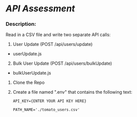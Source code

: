# *API Assessment*

### **Description:**
Read in a CSV file and write two separate API calls:
1. User Update (POST /api/users/update)
- userUpdate.js
2. Bulk User Update (POST /api/users/bulkUpdate)
- bulkUserUpdate.js

1. Clone the Repo
2. Create a file named ".env" that contains the following text:
   
   
   `API_KEY={ENTER YOUR API KEY HERE}`
   
   `PATH_NAME='./tomato_users.csv'`

   
   
